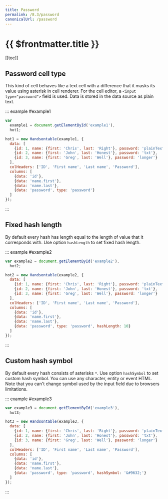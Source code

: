 ```yaml
---
title: Password
permalink: /8.3/password
canonicalUrl: /password
---
```


# {{ $frontmatter.title }}

[[toc]]

## Password cell type

This kind of cell behaves like a text cell with a difference that it masks its value using asterisk in cell renderer. For the cell editor, a `<input type="password">` field is used. Data is stored in the data source as plain text.

::: example #example1
```js
var
  example1 = document.getElementById('example1'),
  hot1;

hot1 = new Handsontable(example1, {
  data: [
    {id: 1, name: {first: 'Chris', last: 'Right'}, password: 'plainTextPassword'},
    {id: 2, name: {first: 'John', last: 'Honest'}, password: 'txt'},
    {id: 3, name: {first: 'Greg', last: 'Well'}, password: 'longer'}
  ],
  colHeaders: ['ID', 'First name', 'Last name', 'Password'],
  columns: [
    {data: 'id'},
    {data: 'name.first'},
    {data: 'name.last'},
    {data: 'password', type: 'password'}
  ]
});
```
:::

## Fixed hash length

By default every hash has length equal to the length of value that it corresponds with. Use option `hashLength` to set fixed hash length.

::: example #example2
```js
var example2 = document.getElementById('example2'),
  hot2;

hot2 = new Handsontable(example2, {
  data: [
    {id: 1, name: {first: 'Chris', last: 'Right'}, password: 'plainTextPassword'},
    {id: 2, name: {first: 'John', last: 'Honest'}, password: 'txt'},
    {id: 3, name: {first: 'Greg', last: 'Well'}, password: 'longer'}
  ],
  colHeaders: ['ID', 'First name', 'Last name', 'Password'],
  columns: [
    {data: 'id'},
    {data: 'name.first'},
    {data: 'name.last'},
    {data: 'password', type: 'password', hashLength: 10}
  ]
});
```
:::

## Custom hash symbol

By default every hash consists of asterisks `*`. Use option `hashSymbol` to set custom hash symbol. You can use any character, entity or event HTML. Note that you can't change symbol used by the input field due to browsers limitations.

::: example #example3
```js
var example3 = document.getElementById('example3'),
  hot3;

hot3 = new Handsontable(example3, {
  data: [
    {id: 1, name: {first: 'Chris', last: 'Right'}, password: 'plainTextPassword'},
    {id: 2, name: {first: 'John', last: 'Honest'}, password: 'txt'},
    {id: 3, name: {first: 'Greg', last: 'Well'}, password: 'longer'}
  ],
  colHeaders: ['ID', 'First name', 'Last name', 'Password'],
  columns: [
    {data: 'id'},
    {data: 'name.first'},
    {data: 'name.last'},
    {data: 'password', type: 'password', hashSymbol: '&#9632;'}
  ]
});
```
:::
